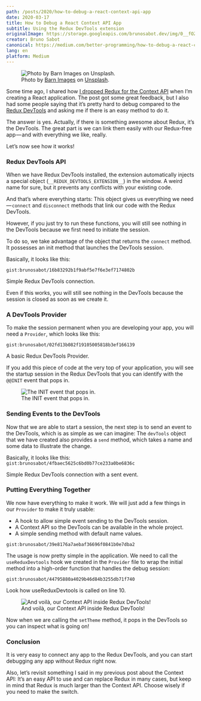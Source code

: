```yaml
---
path: /posts/2020/how-to-debug-a-react-context-api-app
date: 2020-03-17
title: How to Debug a React Context API App
subtitle: Using the Redux DevTools extension
originalImage: https://storage.googleapis.com/brunosabot.dev/img/0__fOZCyvfBcdHuXOQk.jpg
creator: Bruno Sabot
canonical: https://medium.com/better-programming/how-to-debug-a-react-context-api-app-547b75818754
lang: en
platform: Medium
---
```


<figure>
  <img src="https://storage.googleapis.com/brunosabot.dev/img/0__fOZCyvfBcdHuXOQk.jpg" alt="Photo by Barn Images on Unsplash."/>
  <figcaption>Photo by <a href="https://unsplash.com/@barnimages">Barn Images</a> on <a href="https://unsplash.com">Unsplash</a>.</figcaption>
</figure>

Some time ago, I shared how [I dropped Redux for the Context API](https://medium.com/better-programming/how-i-dropped-redux-for-the-context-api-7338d481e179) when I’m creating a React application. The post got some great feedback, but I also had some people saying that it’s pretty hard to debug compared to the [Redux DevTools](https://github.com/reduxjs/redux-devtools) and asking me if there is an easy method to do it.

The answer is yes. Actually, if there is something awesome about Redux, it’s the DevTools. The great part is we can link them easily with our Redux-free app — and with everything we like, really.

Let’s now see how it works!

### Redux DevTools API

When we have Redux DevTools installed, the extension automatically injects a special object (`__REDUX_DEVTOOLS_EXTENSION__`) in the window. A weird name for sure, but it prevents any conflicts with your existing code.

And that’s where everything starts: This object gives us everything we need — `connect` and `disconnect` methods that link our code with the Redux DevTools.

However, if you just try to run these functions, you will still see nothing in the DevTools because we first need to initiate the session.

To do so, we take advantage of the object that returns the `connect` method. It possesses an init method that launches the DevTools session.

Basically, it looks like this:

`gist:brunosabot/16b83292b1f9abf5e7f6e3ef7174802b`

<figcaption>Simple Redux DevTools connection.</figcaption>

Even if this works, you will still see nothing in the DevTools because the session is closed as soon as we create it.

### A DevTools Provider

To make the session permanent when you are developing your app, you will need a `Provider`, which looks like this:

`gist:brunosabot/02fd13b082f19105005818b3ef166139`

<figcaption>A basic Redux DevTools Provider.</figcaption>

If you add this piece of code at the very top of your application, you will see the startup session in the Redux DevTools that you can identify with the `@@INIT` event that pops in.

<figure>
  <img src="https://storage.googleapis.com/brunosabot.dev/img/1__1__Ee__Cxvnmx1bAgstmX3jA.png" alt="The INIT event that pops in."/>
  <figcaption>The INIT event that pops in.</figcaption>
</figure>

### Sending Events to the DevTools

Now that we are able to start a session, the next step is to send an event to the DevTools, which is as simple as we can imagine: The `devTools` object that we have created also provides a `send` method, which takes a name and some data to illustrate the change.

Basically, it looks like this:
`gist:brunosabot/4fbaec5625c6bd0b77ce233a0be6836c`

<figcaption>Simple Redux DevTools connection with a sent event.</figcaption>

### Putting Everything Together

We now have everything to make it work. We will just add a few things in our `Provider` to make it truly usable:

- A hook to allow simple event sending to the DevTools session.
- A Context API so the DevTools can be available in the whole project.
- A simple sending method with default name values.

`gist:brunosabot/39e8176a7aebaf36696f0841b0e7dba2`

The usage is now pretty simple in the application. We need to call the `useReduxDevtools` hook we created in the `Provider` file to wrap the initial method into a high-order function that handles the debug session:

`gist:brunosabot/44795880a4029b46d84b3255db71f740`

<figcaption>Look how useReduxDevtools is called on line 10.</figcaption>

<figure>
  <img src="https://storage.googleapis.com/brunosabot.dev/img/1__ZRD7PZ36M__dTOFaRBU6aRQ.png" alt="And voilà, our Context API inside Redux DevTools!"/>
  <figcaption>And voilà, our Context API inside Redux DevTools!</figcaption>
</figure>

Now when we are calling the `setTheme` method, it pops in the DevTools so you can inspect what is going on!

### Conclusion

It is very easy to connect any app to the Redux DevTools, and you can start debugging any app without Redux right now.

Also, let’s revisit something I said in my previous post about the Context API: It’s an easy API to use and can replace Redux in many cases, but keep in mind that Redux is much larger than the Context API. Choose wisely if you need to make the switch.
